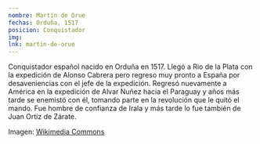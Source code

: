 ```yaml
---
nombre: Martín de Orue
fechas: Orduña, 1517
posicion: Conquistador
img:
lnk: martin-de-orue
---
```


<p>Conquistador español nacido en Orduña en 1517. Llegó a Rio de la Plata con la expedición de Alonso Cabrera pero regreso muy pronto a España por desaveniencias con el jefe de la expedición. Regresó nuevamente a América en la expedición de Alvar Nuñez hacia el Paraguay y años más tarde se enemistó con él, tomando parte en la revolución que le quitó el mando. Fue hombre de confianza de Irala y más tarde lo fue también de Juan Ortiz de Zárate.</p>

<span>Imagen: <a href="https://commons.wikimedia.org/wiki/File:Conquistador_Armor.jpg" target="blank_">Wikimedia Commons</a></span>